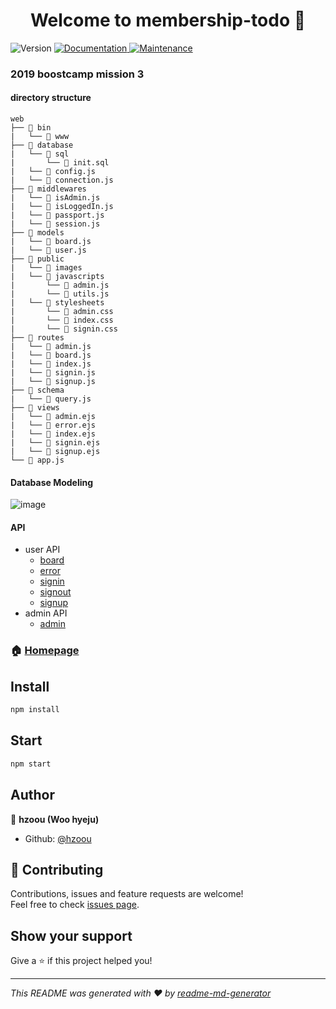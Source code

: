 <h1 align="center">Welcome to membership-todo 👋</h1>
<p>
  <img alt="Version" src="https://img.shields.io/badge/version-1.0.0-blue.svg?cacheSeconds=2592000" />
  <a href="https://github.com/hzoou/membership-todo#readme" target="_blank">
    <img alt="Documentation" src="https://img.shields.io/badge/documentation-yes-brightgreen.svg" />
  </a>
  <a href="https://github.com/hzoou/membership-todo/graphs/commit-activity" target="_blank">
    <img alt="Maintenance" src="https://img.shields.io/badge/Maintained%3F-yes-green.svg" />
  </a>
</p>

### 2019 boostcamp mission 3
#### directory structure
  ```
  web
  ├── 📂 bin
  |   └── 📄 www
  ├── 📂 database
  |   └── 📂 sql
  |       └── 📄 init.sql
  |   └── 📄 config.js
  |   └── 📄 connection.js
  ├── 📂 middlewares
  |   └── 📄 isAdmin.js
  |   └── 📄 isLoggedIn.js
  |   └── 📄 passport.js
  |   └── 📄 session.js
  ├── 📂 models
  |   └── 📄 board.js
  |   └── 📄 user.js
  ├── 📂 public
  |   └── 📂 images
  |   └── 📂 javascripts
  |       └── 📄 admin.js
  |       └── 📄 utils.js
  |   └── 📂 stylesheets
  |       └── 📄 admin.css
  |       └── 📄 index.css
  |       └── 📄 signin.css
  ├── 📂 routes
  |   └── 📄 admin.js
  |   └── 📄 board.js
  |   └── 📄 index.js
  |   └── 📄 signin.js
  |   └── 📄 signup.js
  ├── 📂 schema
  |   └── 📄 query.js
  ├── 📂 views
  |   └── 📄 admin.ejs
  |   └── 📄 error.ejs
  |   └── 📄 index.ejs
  |   └── 📄 signin.ejs
  |   └── 📄 signup.ejs
  └── 📄 app.js
  ```

#### Database Modeling
![image](https://i.imgur.com/Q4lroSz.png)

#### API
- user API
  - [board](https://github.com/hzoou/membership-todo/wiki/%EC%9D%BC%EB%B0%98-%EC%82%AC%EC%9A%A9%EC%9E%90-API-:-BOARD)
  - [error](https://github.com/hzoou/membership-todo/wiki/일반-사용자-API-:-ERROR)
  - [signin](https://github.com/hzoou/membership-todo/wiki/일반-사용자-API-:-SIGN-IN)
  - [signout](https://github.com/hzoou/membership-todo/wiki/일반-사용자-API-:-SIGN-OUT)
  - [signup](https://github.com/hzoou/membership-todo/wiki/일반-사용자-API-:-SIGN-UP)
- admin API
  - [admin](https://github.com/hzoou/membership-todo/wiki/%EA%B4%80%EB%A6%AC%EC%9E%90-API-:-ADMIN)

### 🏠 [Homepage](https://github.com/hzoou/membership-todo#readme)

## Install

```sh
npm install
```

## Start

```sh
npm start
```

## Author

👤 **hzoou (Woo hyeju)**

* Github: [@hzoou](https://github.com/hzoou)

## 🤝 Contributing

Contributions, issues and feature requests are welcome!<br />Feel free to check [issues page](https://github.com/hzoou/membership-todo/issues).

## Show your support

Give a ⭐️ if this project helped you!

***
_This README was generated with ❤️ by [readme-md-generator](https://github.com/kefranabg/readme-md-generator)_